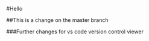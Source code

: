 #Hello 

##This is a change on the master branch 

###Further changes for vs code version control viewer